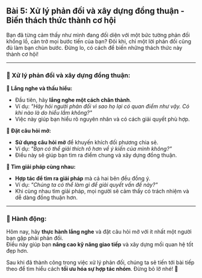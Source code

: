 ## Bài 5: Xử lý phản đối và xây dựng đồng thuận - Biến thách thức thành cơ hội

Bạn đã từng cảm thấy như mình đang đối diện với một bức tường phản đối khổng lồ, cản trở mọi bước tiến của bạn? Đôi khi, chỉ một lời phản đối cũng đủ làm bạn chùn bước. Đừng lo, có cách để biến những thách thức này thành cơ hội!

---

### 📌 Xử lý phản đối và xây dựng đồng thuận:

**🔹 Lắng nghe và thấu hiểu:**
- Đầu tiên, hãy **lắng nghe một cách chân thành**.  
- Ví dụ: *"Hãy hỏi người phản đối vì sao họ lại có quan điểm như vậy. Có khi nào là do hiểu lầm không?"*  
- Việc này giúp bạn hiểu rõ nguyên nhân và có cách giải quyết phù hợp.

**🔹 Đặt câu hỏi mở:**
- **Sử dụng câu hỏi mở** để khuyến khích đối phương chia sẻ.  
- Ví dụ: *"Bạn có thể giải thích rõ hơn về ý kiến của mình không?"*  
- Điều này sẽ giúp bạn tìm ra điểm chung và xây dựng đồng thuận.

**🔹 Tìm giải pháp cùng nhau:**
- **Hợp tác để tìm ra giải pháp** mà cả hai bên đều đồng ý.  
- Ví dụ: *"Chúng ta có thể làm gì để giải quyết vấn đề này?"*  
- Khi cùng nhau tìm giải pháp, mọi người sẽ cảm thấy có trách nhiệm và dễ dàng đồng thuận hơn.

---

### 🚀 Hành động:

Hôm nay, hãy **thực hành lắng nghe** và đặt câu hỏi mở với ít nhất một người bạn gặp phải phản đối.  
Điều này giúp bạn **nâng cao kỹ năng giao tiếp** và xây dựng mối quan hệ tốt đẹp hơn.  

Sau khi đã thành công trong việc xử lý phản đối, chúng ta sẽ tiến tới bài tiếp theo để tìm hiểu cách **tối ưu hóa sự hợp tác nhóm**. Đừng bỏ lỡ nhé! 🌟